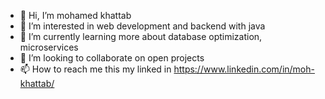 - 👋 Hi, I’m mohamed khattab
- 👀 I’m interested in web development and backend with java 
- 🌱 I’m currently learning more about database optimization, microservices 
- 💞️ I’m looking to collaborate on open projects
- 📫 How to reach me this my linked in https://www.linkedin.com/in/moh-khattab/

<!---
mohamedkhattab2/mohamedkhattab2 is a ✨ special ✨ repository because its `README.md` (this file) appears on your GitHub profile.
You can click the Preview link to take a look at your changes.
--->
